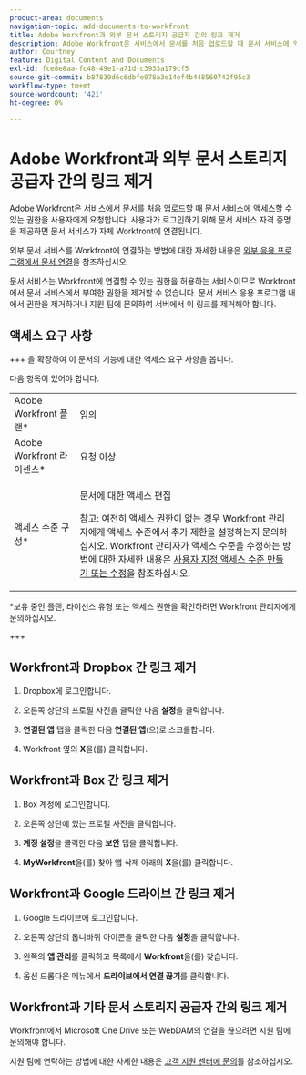 ```yaml
---
product-area: documents
navigation-topic: add-documents-to-workfront
title: Adobe Workfront과 외부 문서 스토리지 공급자 간의 링크 제거
description: Adobe Workfront은 서비스에서 문서를 처음 업로드할 때 문서 서비스에 액세스할 수 있는 권한을 사용자에게 요청합니다. 사용자가 로그인하기 위해 문서 서비스 자격 증명을 제공하면 문서 서비스가 자체 Workfront에 연결됩니다.
author: Courtney
feature: Digital Content and Documents
exl-id: fce8e8aa-fc48-49e1-a71d-c3933a179cf5
source-git-commit: b87839d6c6dbfe978a3e14ef4b448560742f95c3
workflow-type: tm+mt
source-wordcount: '421'
ht-degree: 0%

---
```


# Adobe Workfront과 외부 문서 스토리지 공급자 간의 링크 제거

Adobe Workfront은 서비스에서 문서를 처음 업로드할 때 문서 서비스에 액세스할 수 있는 권한을 사용자에게 요청합니다. 사용자가 로그인하기 위해 문서 서비스 자격 증명을 제공하면 문서 서비스가 자체 Workfront에 연결됩니다.

외부 문서 서비스를 Workfront에 연결하는 방법에 대한 자세한 내용은 [외부 응용 프로그램에서 문서 연결](../../documents/adding-documents-to-workfront/link-documents-from-external-apps.md)을 참조하십시오.

문서 서비스는 Workfront에 연결할 수 있는 권한을 허용하는 서비스이므로 Workfront에서 문서 서비스에서 부여한 권한을 제거할 수 없습니다. 문서 서비스 응용 프로그램 내에서 권한을 제거하거나 지원 팀에 문의하여 서버에서 이 링크를 제거해야 합니다.

## 액세스 요구 사항

+++ 을 확장하여 이 문서의 기능에 대한 액세스 요구 사항을 봅니다.

다음 항목이 있어야 합니다.

<table style="table-layout:auto"> 
 <col> 
 <col> 
 <tbody> 
  <tr> 
   <td role="rowheader">Adobe Workfront 플랜*</td> 
   <td> <p> 임의</p> </td> 
  </tr> 
  <tr> 
   <td role="rowheader">Adobe Workfront 라이센스*</td> 
   <td> <p>요청 이상</p> </td> 
  </tr> 
  <tr> 
   <td role="rowheader">액세스 수준 구성*</td> 
   <td> <p>문서에 대한 액세스 편집</p> <p>참고: 여전히 액세스 권한이 없는 경우 Workfront 관리자에게 액세스 수준에서 추가 제한을 설정하는지 문의하십시오. Workfront 관리자가 액세스 수준을 수정하는 방법에 대한 자세한 내용은 <a href="../../administration-and-setup/add-users/configure-and-grant-access/create-modify-access-levels.md" class="MCXref xref">사용자 지정 액세스 수준 만들기 또는 수정</a>을 참조하십시오.</p> </td> 
  </tr> 
 </tbody> 
</table>

&#42;보유 중인 플랜, 라이선스 유형 또는 액세스 권한을 확인하려면 Workfront 관리자에게 문의하십시오.

+++

## Workfront과 Dropbox 간 링크 제거

1. Dropbox에 로그인합니다.
1. 오른쪽 상단의 프로필 사진을 클릭한 다음 **설정**&#x200B;을 클릭합니다.
1. **연결된 앱** 탭을 클릭한 다음 **연결된 앱**(으)로 스크롤합니다.

1. Workfront 옆의 **X**&#x200B;을(를) 클릭합니다.

## Workfront과 Box 간 링크 제거

1. Box 계정에 로그인합니다.
1. 오른쪽 상단에 있는 프로필 사진을 클릭합니다.
1. **계정 설정**&#x200B;을 클릭한 다음 **보안** 탭을 클릭합니다.

1. **MyWorkfront**&#x200B;을(를) 찾아 앱 삭제 아래의 **X**&#x200B;을(를) 클릭합니다.

## Workfront과 Google 드라이브 간 링크 제거

1. Google 드라이브에 로그인합니다.
1. 오른쪽 상단의 톱니바퀴 아이콘을 클릭한 다음 **설정**&#x200B;을 클릭합니다.
1. 왼쪽의 **앱 관리**&#x200B;를 클릭하고 목록에서 **Workfront**&#x200B;을(를) 찾습니다.

1. 옵션 드롭다운 메뉴에서 **드라이브에서 연결 끊기**&#x200B;를 클릭합니다.

## Workfront과 기타 문서 스토리지 공급자 간의 링크 제거

Workfront에서 Microsoft One Drive 또는 WebDAM의 연결을 끊으려면 지원 팀에 문의해야 합니다.

지원 팀에 연락하는 방법에 대한 자세한 내용은 [고객 지원 센터에 문의](../../workfront-basics/tips-tricks-and-troubleshooting/contact-customer-support.md)를 참조하십시오.
